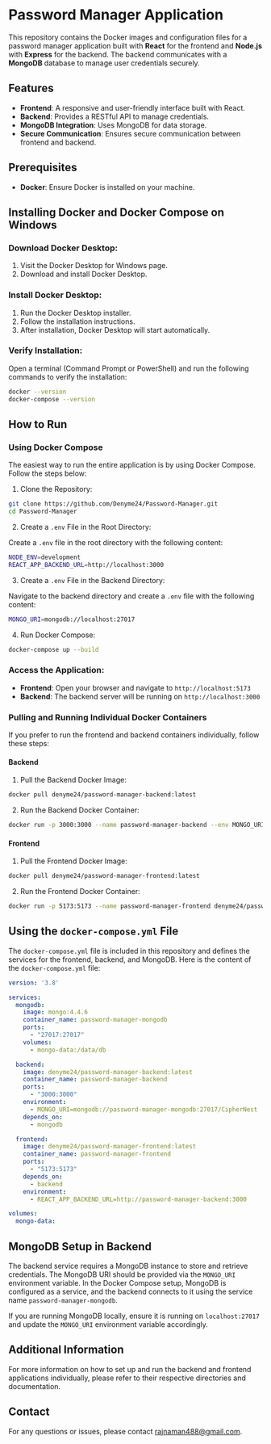 
# Password Manager Application

This repository contains the Docker images and configuration files for a password manager application built with **React** for the frontend and **Node.js** with **Express** for the backend. The backend communicates with a **MongoDB** database to manage user credentials securely.

## Features

- **Frontend**: A responsive and user-friendly interface built with React.
- **Backend**: Provides a RESTful API to manage credentials.
- **MongoDB Integration**: Uses MongoDB for data storage.
- **Secure Communication**: Ensures secure communication between frontend and backend.

## Prerequisites

- **Docker**: Ensure Docker is installed on your machine.


## Installing Docker and Docker Compose on Windows

### Download Docker Desktop:

1. Visit the Docker Desktop for Windows page.
2. Download and install Docker Desktop.

### Install Docker Desktop:

1. Run the Docker Desktop installer.
2. Follow the installation instructions.
3. After installation, Docker Desktop will start automatically.

### Verify Installation:

Open a terminal (Command Prompt or PowerShell) and run the following commands to verify the installation:

```bash
docker --version
docker-compose --version
```

## How to Run

### Using Docker Compose

The easiest way to run the entire application is by using Docker Compose. Follow the steps below:

1. Clone the Repository:
```bash
git clone https://github.com/Denyme24/Password-Manager.git
cd Password-Manager
```

2. Create a `.env` File in the Root Directory:

Create a `.env` file in the root directory with the following content:
```bash
NODE_ENV=development
REACT_APP_BACKEND_URL=http://localhost:3000
```

3. Create a `.env` File in the Backend Directory:

Navigate to the backend directory and create a `.env` file with the following content:
```bash
MONGO_URI=mongodb://localhost:27017
```

4. Run Docker Compose:
```bash
docker-compose up --build
```

### Access the Application:

- **Frontend**: Open your browser and navigate to `http://localhost:5173`
- **Backend**: The backend server will be running on `http://localhost:3000`

### Pulling and Running Individual Docker Containers

If you prefer to run the frontend and backend containers individually, follow these steps:

#### Backend

1. Pull the Backend Docker Image:
```bash
docker pull denyme24/password-manager-backend:latest
```

2. Run the Backend Docker Container:
```bash
docker run -p 3000:3000 --name password-manager-backend --env MONGO_URI=mongodb://localhost:27017 denyme24/password-manager-backend:latest
```

#### Frontend

1. Pull the Frontend Docker Image:
```bash
docker pull denyme24/password-manager-frontend:latest
```

2. Run the Frontend Docker Container:
```bash
docker run -p 5173:5173 --name password-manager-frontend denyme24/password-manager-frontend:latest
```

## Using the `docker-compose.yml` File

The `docker-compose.yml` file is included in this repository and defines the services for the frontend, backend, and MongoDB. Here is the content of the `docker-compose.yml` file:

```yaml
version: '3.8'

services:
  mongodb:
    image: mongo:4.4.6
    container_name: password-manager-mongodb
    ports:
      - "27017:27017"
    volumes:
      - mongo-data:/data/db

  backend:
    image: denyme24/password-manager-backend:latest
    container_name: password-manager-backend
    ports:
      - "3000:3000"
    environment:
      - MONGO_URI=mongodb://password-manager-mongodb:27017/CipherNest
    depends_on:
      - mongodb

  frontend:
    image: denyme24/password-manager-frontend:latest
    container_name: password-manager-frontend
    ports:
      - "5173:5173"
    depends_on:
      - backend
    environment:
      - REACT_APP_BACKEND_URL=http://password-manager-backend:3000

volumes:
  mongo-data:
```

## MongoDB Setup in Backend

The backend service requires a MongoDB instance to store and retrieve credentials. The MongoDB URI should be provided via the `MONGO_URI` environment variable. In the Docker Compose setup, MongoDB is configured as a service, and the backend connects to it using the service name `password-manager-mongodb`.

If you are running MongoDB locally, ensure it is running on `localhost:27017` and update the `MONGO_URI` environment variable accordingly.

## Additional Information

For more information on how to set up and run the backend and frontend applications individually, please refer to their respective directories and documentation.

## Contact

For any questions or issues, please contact [rajnaman488@gmail.com](mailto:rajnaman488@gmail.com).
